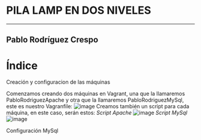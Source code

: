 # PILA LAMP EN DOS NIVELES 
---
## Pablo Rodríguez Crespo


# Índice
Creación y configuracion de las máquinas


Comenzamos creando dos máquinas en Vagrant, una que la llamaremos PabloRodriguezApache y otra que la llamaremos PabloRodriguezMySql, este es nuestro Vagranfile:
![image](https://github.com/user-attachments/assets/94efe147-a523-4e3d-b6a1-3150d11f0525)
Creamos también un script para cada máquina, en este caso, serán estos:
*Script Apache*
![image](https://github.com/user-attachments/assets/ee598802-2e06-4a01-860e-092d6fa32a95)
*Script MySql*
![image](https://github.com/user-attachments/assets/2e439fb2-ed55-462b-8fb2-76b0cf7a61da)




Configuración MySql


